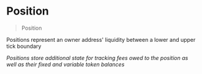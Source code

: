 # Position



> Position

Positions represent an owner address&#39; liquidity between a lower and upper tick boundary

*Positions store additional state for tracking fees owed to the position as well as their fixed and variable token balances*



